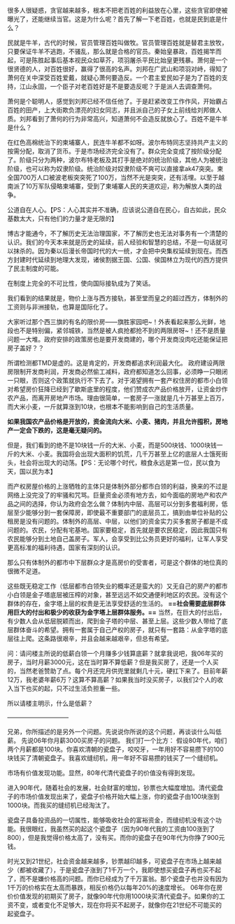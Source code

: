 很多人很疑惑，贪官越来越多，根本不把老百姓的利益放在心里，这些贪官即使被曝光了，还能继续当官。这是为什么呢？首先了解一下老百姓，也就是民到底是什么？

民就是牛羊，古代的时候，官员管理百姓叫做牧。官员管理百姓就是替君主放牧，只要保证牛羊不逃跑，不骚乱，那么就是合格的官员。秦始皇暴政，百姓揭竿而起，可是陈胜起事后基本视民众如草芥，项羽屠杀平民比始皇更残暴。萧何是一个很贤德的人，对百姓很好，赢得了很高的名声。刘邦在广武山和项羽对峙，得知了萧何在关中深受百姓爱戴，就疑心萧何要造反。一个君主爱民如子是为了百姓的支持，江山永固，一个臣子对老百姓好是不是要造反呢？于是派人去调查萧何。

萧何是个聪明人，感觉到刘邦已经不信任他了。于是赶紧改变工作作风，开始霸占百姓的田产，上大街欺负漂亮的妇女同志，并且派自己的子女上前线给刘邦做人质。刘邦看到了萧何的行为非常高兴，知道萧何不会造反就放心了。百姓不是牛羊是什么？

在红色高棉统治下的柬埔寨人，民连牛羊都不如呀。波尔布特同志坚持共产主义的按需分配，取消了货币。于是市场经济完全没有了。群众完全变成了按阶级分配了。阶级只分为两种，波尔布特老板及其打手是绝对的统治阶级，其他人为被统治阶级，也可以称为奴隶阶级。统治阶级对奴隶阶级不爽可以直接拿ak47突突。柬全国700万人口被波老板突突死了100万，当然不光是突突，还有活埋。以至于越南派了10万军队侵略柬埔寨，受到了柬埔寨人民的夹道欢迎，称为解放人类的战争。

公道自在人心。【PS：人心其实并不准确，应该说公道自在民心，自古如此，民众基数太大，只有他们的力量才是无限的】


博古才能通今，不了解历史无法治理国家，不了解历史也无法对事务有一个清楚的认识。我们的今天本来就是历史的延续，前人经验和智慧的总结，不是一句话就可以抹杀的。因为秦以后漫长帝国时代的大一统，才会把中央集权延续到现在。而西方封建时代延续到地理大发现，诸侯割据王国、公国、侯国林立为现代的西方提供了民主制度的可能。

在制度上完全的不可比性，使向国际接轨成为了笑话。

我们看到的结果就是，物价上涨与西方接轨，甚至堂而皇之的超过西方，体制外的工资则与非洲接轨，也算是国际化了。

大家听过那个西三旗的有名的限价房——旗胜家园吧~！外表看起来那么光鲜，地段也不是特别偏，紧邻城铁，当然是被人疯抢都抢不到的两限房呀~！还不是质量问题一大堆。政府安排的政策房也是要开发商建的，哪个开发商没肉吃还能保证把房子盖好？？

所谓检测都TMD是虚的。这是肯定的，开发商都追求利润最大化。
政府建设两限房限制开发商利润，开发商必然偷工减料，政府都知道怎么回事，必须睁一只眼闭一只眼，否则这个政策就执行不下去了。对于渴望拥有一套产权住房的都市小白领对希望房价狂降已经到了歇斯底里的程度，他们赞成农产品价格放开，让资金炒作农产品，而离开房地产市场。理由很简单，一套房子一涨就是几十万甚至上百万，而大米小麦，一斤就算涨到10块，也根本不能影响到自己的生活质量。

**如果我国农产品价格是开放的，资金流向大米、小麦、猪肉，并且允许囤积，房地产一定会下跌的，这是毫无疑问的。**

但是，我们看到的绝不是10块钱一斤的大米、小麦，而是500块钱、1000块钱一斤的大米、小麦。我国将会出现大面积的饥荒，几千万甚至上亿的底层人士饿死街头，社会将出现大的动荡。【PS：无论哪个时代，粮食永远是第一位，民以食为天，国以民为本】

而产权房屋价格的上涨牺牲的主体只是体制外部分都市白领的利益，换来的不过是网络上没完没了的牢骚和咒骂。巨量资金必须有地方去，如今面临的房地产和农产品之间的选择，你认为政府会怎么做？体制内中层、高层可以分到多套福利房，低层至少能够分到一套保障房，即使最不重要部门的底层员工，搞到由单位补贴的公租房是没有问题的。体制外的高层、中层，以他们的资金实力买多套房子都是不成问题的。农民，分配有宅基地。国家要稳定，首先就是要农民稳定，因此我国只有农民能够分到土地自己盖房子。军人，会享受到比公务员更好的福利，让军人享受更高标准的福利待遇，国家有深刻的认识。

那么只有体制外的都市中下层群众才是高房价的受害者，可是这个群体的地位真的很微不足道。

这些既无稳定工作（低层都市白领失业的概率还是蛮大的）又无自己的房产的都市小白领是金子塔底层被压榨的对象，甚至远远不如交通便利地区的农民。没有这个群体的存在，金字塔上层的权贵是无法享受舒适的生活的。
**==社会需要底层群体用巨大的付出和极少的收获为金字塔上层群体服务。==**
当然，在巨大的付出后，有少数人会从低层脱颖而出，爬到金子塔的中层、甚至上层。这些少数人带给了底层群体奋斗的希望。拥有一套属于自己产权的房子，就只有一套路：从金字塔的底层往上爬。这条路很艰辛，并且会越来越艰辛，但总有希望。


问：请问楼主所说的低薪白领一个月赚多少钱算底薪？就拿我说吧，我06年买的房子，当时月薪3000元，这在当时算不算低薪？但是我买房了，还是一个人买的，当然老爸赞助了点。每个月还完月供兜里就剩几十元，硬扛下来了。目前年薪12万，我老婆年薪6万？这算不算高薪？如果我当时没买房子，以我们2个人的收入当下也买的起，只不过生活负担重一些。

所以请楼主明示，什么是低薪？

——————————

兄弟，你所描述的是另外一个问题。先说说你所说的这个问题，再谈谈什么叫低薪。
先说06年你月薪3000买房子的问题。
我们打一个比方：
假设80年代，咱们两个月薪都是100块。你喜欢清朝的瓷盘子，咬咬牙，一年用好不容易攒下的100块钱买了清朝瓷盘子。我喜欢缝纫机，用一年好不容易攒的钱买了一个缝纫机。

市场有价值发现功能。显然，80年代清代瓷盘子的价值没有得到发现。

进入90年代，随着社会的发展，社会财富的增加，钞票也大幅度增加。清代瓷盘子的市场价值发现出来了，瓷盘子价格开始大幅上涨，你的瓷盘子由100块涨到1000块。而我买的缝纫机已经淘汰了。

瓷盘子具备投资品的一切属性，能够吸收社会的富裕资金，而缝纫机没有这个功能。我很眼红，我虽然买的起这个瓷盘子（因为90年代我的工资由100涨到了800），但是我觉得价格太高了，没有买。而你的瓷盘子在90年代为你挣了900元钱。

时光又到21世纪，社会资金越来越多，钞票越印越多，可瓷盘子在市场上越来越少（都被收藏了），于是瓷盘子涨到了1千万一个，我即使想买瓷盘子再也买不起了，而不是嫌价格高的问题。而你已经成为了千万富翁。那个瓷盘子也并没有因为1千万的价格实在太高而暴跌，相反价格仍以每年20%的速度增长。
06年你在房价价值发现的初期买了房子，就像90年代你用1000块买清代瓷盘子。如果你的工资不变，或者变化不足够大，现在你将买不起房子，就像你在21世纪不可能买的起瓷盘子。